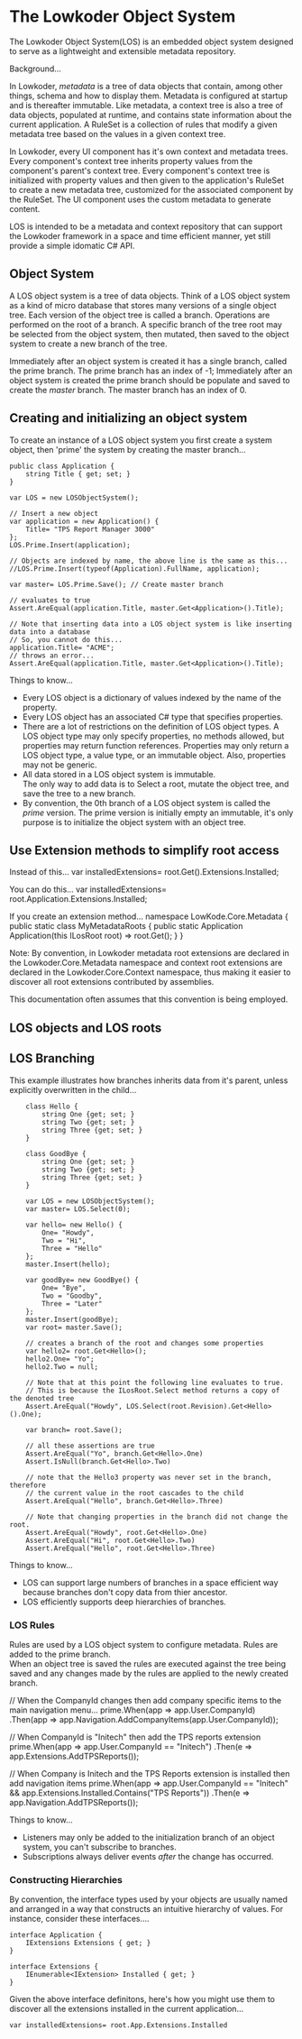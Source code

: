 ﻿# The Lowkoder Object System

The Lowkoder Object System(LOS) is an embedded object system designed to serve as a lightweight and extensible metadata repository.

Background...

In Lowkoder, *metadata* is a tree of data objects that contain, among other things, schema and how to display them.
Metadata is configured at startup and is thereafter immutable.
Like metadata, a context tree is also a tree of data objects, populated at runtime, and contains state information about the current application.
A RuleSet is a collection of rules that modify a given metadata tree based on the values in a given context tree.

In Lowkoder, every UI component has it's own context and metadata trees. 
Every component's context tree inherits property values from the component's parent's context tree.
Every component's context tree is initialized with property values and then given to the application's RuleSet to create a new metadata tree, customized 
for the associated component by the RuleSet.
The UI component uses the custom metadata to generate content.

LOS is intended to be a metadata and context repository that can support the Lowkoder framework in a space and time efficient manner, 
yet still provide a simple idomatic C# API.

## Object System
A LOS object system is a tree of data objects.
Think of a LOS object system as a kind of micro database that stores many versions of a single object tree.
Each version of the object tree is called a branch.
Operations are performed on the root of a branch.
A specific branch of the tree root may be selected from the object system, then mutated, then saved to the object system 
to create a new branch of the tree.

Immediately after an object system is created it has a single branch, called the prime branch.
The prime branch has an index of -1;
Immediately after an object system is created the prime branch should be populate and saved to create the *master* branch.
The master branch has an index of 0.

## Creating and initializing an object system

To create an instance of a LOS object system you first create a system object, then 'prime' the system by creating the master branch...
	
	public class Application {
		string Title { get; set; }
	}

    var LOS = new LOSObjectSystem();

	// Insert a new object
	var application = new Application() {
		Title= "TPS Report Manager 3000"
	};
	LOS.Prime.Insert(application);

	// Objects are indexed by name, the above line is the same as this...
	//LOS.Prime.Insert(typeof(Application).FullName, application);

	var master= LOS.Prime.Save(); // Create master branch

	// evaluates to true
	Assert.AreEqual(application.Title, master.Get<Application>().Title);

	// Note that inserting data into a LOS object system is like inserting data into a database
	// So, you cannot do this...
	application.Title= "ACME";
	// throws an error...
	Assert.AreEqual(application.Title, master.Get<Application>().Title);


Things to know...
- Every LOS object is a dictionary of values indexed by the name of the property.
- Every LOS object has an associated C# type that specifies properties.
- There are a lot of restrictions on the definition of LOS object types.
	A LOS object type may only specify properties, no methods allowed, but properties may return function references.
	Properties may only return a LOS object type, a value type, or an immutable object.
	Also, properties may not be generic.
- All data stored in a LOS object system is immutable.  
	The only way to add data is to Select a root, mutate the object tree, and save the tree to a new branch.
- By convention, the 0th branch of a LOS object system is called the *prime* version.
	The prime version is initially empty an immutable, it's only purpose is to initialize the object system 
	with an object tree.

## Use Extension methods to simplify root access

Instead of this...
	var installedExtensions= root.Get<Application>().Extensions.Installed;

You can do this...
	var installedExtensions= root.Application.Extensions.Installed;

If you create an extension method...
	namespace LowKode.Core.Metadata {
		public static class MyMetadataRoots {
			public static Application Application(this ILosRoot root) => root.Get<App>();
		}
	}

Note: By convention, in Lowkoder metadata root extensions are declared in the Lowkoder.Core.Metadata namespace 
and context root extensions are declared in the Lowkoder.Core.Context namespace, thus making it easier 
to discover all root extensions contributed by assemblies.

This documentation often assumes that this convention is being employed.

## LOS objects and LOS roots

## LOS Branching

This example illustrates how branches inherits data from it's parent, unless explicitly overwritten in the child...
	
		class Hello {
			string One {get; set; }
			string Two {get; set; }
			string Three {get; set; }
		}

		class GoodBye {
			string One {get; set; }
			string Two {get; set; }
			string Three {get; set; }
		}

	    var LOS = new LOSObjectSystem();
		var master= LOS.Select(0); 

		var hello= new Hello() {
			One= "Howdy",
			Two = "Hi",
			Three = "Hello"
		}; 
		master.Insert(hello); 

		var goodBye= new GoodBye() {
			One= "Bye",
			Two = "Goodby",
			Three = "Later"
		}; 
		master.Insert(goodBye); 
		var root= master.Save();

		// creates a branch of the root and changes some properties
		var hello2= root.Get<Hello>();
		hello2.One= "Yo";
		hello2.Two = null;

		// Note that at this point the following line evaluates to true.
		// This is because the ILosRoot.Select method returns a copy of the denoted tree
		Assert.AreEqual("Howdy", LOS.Select(root.Revision).Get<Hello>().One);

		var branch= root.Save();

		// all these assertions are true
		Assert.AreEqual("Yo", branch.Get<Hello>.One)
		Assert.IsNull(branch.Get<Hello>.Two)

		// note that the Hello3 property was never set in the branch, therefore 
		// the current value in the root cascades to the child
		Assert.AreEqual("Hello", branch.Get<Hello>.Three)

		// Note that changing properties in the branch did not change the root.
		Assert.AreEqual("Howdy", root.Get<Hello>.One)
		Assert.AreEqual("Hi", root.Get<Hello>.Two)
		Assert.AreEqual("Hello", root.Get<Hello>.Three)

Things to know...
- LOS can support large numbers of branches in a space efficient way because branches don't copy data from thier ancestor.
- LOS efficiently supports deep hierarchies of branches.


### LOS Rules
	
Rules are used by a LOS object system to configure metadata.
Rules are added to the prime branch.  
When an object tree is saved the rules are executed against the tree being saved and any changes made by the rules 
are applied to the newly created branch.

// When the CompanyId changes then add company specific items to the main navigation menu...
prime.When<Application>(app => app.User.CompanyId)
	.Then(app => app.Navigation.AddCompanyItems(app.User.CompanyId));

// When CompanyId is "Initech" then add the TPS reports extension
prime.When<Application>(app => app.User.CompanyId == "Initech")
	.Then(e => app.Extensions.AddTPSReports());

// When Company is Initech and the TPS Reports extension is installed then add navigation items
prime.When<Application>(app => app.User.CompanyId == "Initech" && app.Extensions.Installed.Contains("TPS Reports"))
.Then(e => app.Navigation.AddTPSReports());

Things to know...
- Listeners may only be added to the initialization branch of an object system, you can't subscribe to branches.
- Subscriptions always deliver events *after* the change has occurred.

### Constructing Hierarchies 

By convention, the interface types used by your objects are usually named and arranged in a way that constructs an intuitive hierarchy of values.
For instance, consider these interfaces....

	interface Application {
		IExtensions Extensions { get; } 
	}

	interface Extensions {
		IEnumerable<IExtension> Installed { get; } 
	}

Given the above interface definitons, here's how you might use them to discover all the extensions installed in the current application...

	var installedExtensions= root.App.Extensions.Installed
